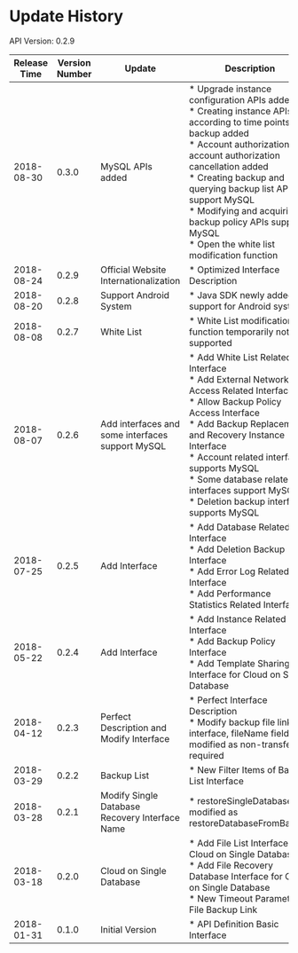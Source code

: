 # Update History #
API Version: 0.2.9

|Release Time|Version Number|Update|Description|
|---|---|---|---|
|2018-08-30|0.3.0|MySQL APIs added|* Upgrade instance configuration APIs added<br>* Creating instance APIs according to time points and backup added<br>* Account authorization and account authorization cancellation added<br>* Creating backup and querying backup list APIs support MySQL<br>* Modifying and acquiring backup policy APIs support MySQL<br>* Open the white list modification function|
|2018-08-24|0.2.9|Official Website Internationalization|* Optimized Interface Description|
|2018-08-20|0.2.8|Support Android System|* Java SDK newly added the support for Android system|
|2018-08-08|0.2.7|White List|* White List modification function temporarily not supported|
|2018-08-07|0.2.6|Add interfaces and some interfaces support MySQL|* Add White List Related Interface<br>* Add External Network Access Related Interface<br>* Allow Backup Policy Access Interface<br>* Add Backup Replacement and Recovery Instance Interface<br>* Account related interface supports MySQL <br>* Some database related interfaces support MySQL<br>* Deletion backup interface supports MySQL|
|2018-07-25|0.2.5|Add Interface|* Add Database Related Interface<br>* Add Deletion Backup Interface <br>* Add Error Log Related Interface<br>* Add Performance Statistics Related Interface|
|2018-05-22|0.2.4|Add Interface|* Add Instance Related Interface<br>* Add Backup Policy Interface<br>* Add Template Sharing Interface for Cloud on Single Database|
|2018-04-12|0.2.3|Perfect Description and Modify Interface|* Perfect Interface Description<br>* Modify backup file link interface, fileName field modified as non-transfer-required|
|2018-03-29|0.2.2|Backup List|* New Filter Items of Backup List Interface|
|2018-03-28|0.2.1|Modify Single Database Recovery Interface Name|* restoreSingleDatabase modified as restoreDatabaseFromBackup|
|2018-03-18|0.2.0|Cloud on Single Database|* Add File List Interface for Cloud on Single Database<br>* Add File Recovery Database Interface for Cloud on Single Database<br>* New Timeout Parameter of File Backup Link|
|2018-01-31|0.1.0|Initial Version|* API Definition Basic Interface|
